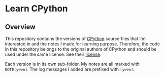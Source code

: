 # Learn CPython

## Overview

This repository contains the versions of [CPython](https://github.com/python/cpython) source files that I'm interested in and the notes I made for learning purpose. Therefore, the code in this repository belongs to the original authors of CPython and should be used under the same license. See their [license](https://github.com/python/cpython/blob/main/LICENSE).

Each version is in its own sub-folder. My notes are all marked with `NOTE(ywen)`. The log messages I added are prefixed with `[ywen]`.
